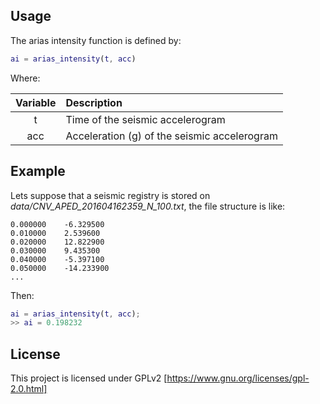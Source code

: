 ## Usage
The arias intensity function is defined by:

```matlab
ai = arias_intensity(t, acc)
```

Where:

| Variable | Description |
| :-: | :--|
| t | Time of the seismic accelerogram |
| acc | Acceleration (g) of the seismic accelerogram |

## Example
Lets suppose that a seismic registry is stored on *data/CNV_APED_201604162359_N_100.txt*, the file structure is like:

```
0.000000	-6.329500
0.010000	2.539600
0.020000	12.822900
0.030000	9.435300
0.040000	-5.397100
0.050000	-14.233900
...
```

Then:

```matlab
ai = arias_intensity(t, acc);
>> ai = 0.198232
```

## License
This project is licensed under GPLv2 [https://www.gnu.org/licenses/gpl-2.0.html]